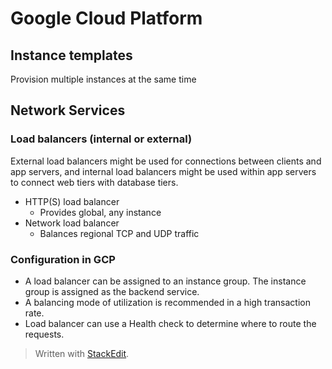# Google Cloud Platform

## Instance templates

Provision multiple instances at the same time 

## Network Services

### Load balancers (internal or external)

External load balancers might be used for connections between clients and app servers, and internal load balancers might be used within app servers to connect web tiers with database tiers.

- HTTP(S) load balancer
	- Provides global, any instance
- Network load balancer
	- Balances regional TCP and UDP traffic

### Configuration in GCP

- A load balancer can be assigned to an instance group. The instance group is assigned as the backend service.
- A balancing mode of utilization is recommended in a high transaction rate.
- Load balancer can use a Health check to determine where to route the requests.

> Written with [StackEdit](https://stackedit.io/).
<!--stackedit_data:
eyJoaXN0b3J5IjpbLTE2MzQyMjU2MTIsMTE3MDc1MjU4MywtNT
Q0MjQ3MTU1LC04NTE1MTM2NDksNzQ1Mzk4NjgwXX0=
-->